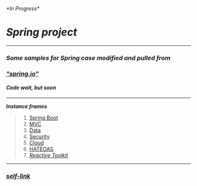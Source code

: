 
_\*In Progress\*_
# _Spring project_
---
### _Some samples for Spring case modified and pulled from_ 
### _["spring.io"](https://spring.io/)_
#### ___Code wait, but soon___

----

***Instance frames***
>
>1. [Spring Boot](https://spring.io/projects/spring-boot)
>2. [MVC](https://spring.io/guides/gs/serving-web-content/)
>3. [Data](https://spring.io/projects/spring-data)
>4. [Security](https://spring.io/projects/spring-security)
>7. [Cloud](https://spring.io/cloud) 
>8. [HATEOAS](https://spring.io/projects/spring-hateoas)
>9. [_Reactive Toolkit_](https://projectreactor.io/)




---
### _[self-link](https://github.com/ilyaHjuGb67hBh64fd/Spring/edit/master/README.md)_
~~~

